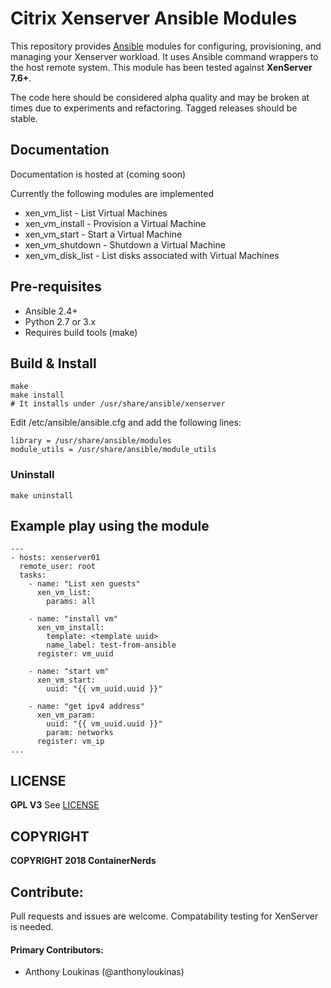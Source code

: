 # Citrix Xenserver Ansible Modules
This repository provides [Ansible](http://ansible.com) modules for configuring, provisioning, and managing your Xenserver workload. It uses Ansible command wrappers to the host remote system. This module has been tested against **XenServer 7.6+**.

The code here should be considered alpha quality and may be broken at times due to experiments and refactoring. Tagged releases should be stable. 

## Documentation
Documentation is hosted at (coming soon)

Currently the following modules are implemented

- xen_vm_list - List Virtual Machines
- xen_vm_install - Provision a Virtual Machine
- xen_vm_start - Start a Virtual Machine
- xen_vm_shutdown - Shutdown a Virtual Machine
- xen_vm_disk_list - List disks associated with Virtual Machines

## Pre-requisites
- Ansible 2.4+
- Python 2.7 or 3.x
- Requires build tools (make)

## Build & Install
```
make
make install
# It installs under /usr/share/ansible/xenserver
```
Edit /etc/ansible/ansible.cfg and add the following lines:
```
library = /usr/share/ansible/modules
module_utils = /usr/share/ansible/module_utils
```

### Uninstall
```
make uninstall
```

## Example play using the module
```
---
- hosts: xenserver01
  remote_user: root
  tasks:
    - name: "List xen guests"
      xen_vm_list:
        params: all
        
    - name: "install vm"
      xen_vm_install:
        template: <template uuid>
        name_label: test-from-ansible
      register: vm_uuid

    - name: "start vm"
      xen_vm_start:
        uuid: "{{ vm_uuid.uuid }}"

    - name: "get ipv4 address"
      xen_vm_param:
        uuid: "{{ vm_uuid.uuid }}"
        param: networks
      register: vm_ip
...
```

## LICENSE
**GPL V3**
See [LICENSE](./LICENSE) 

## COPYRIGHT
**COPYRIGHT 2018 ContainerNerds**

## Contribute:
Pull requests and issues are welcome. Compatability testing for XenServer is needed.

#### Primary Contributors:
- Anthony Loukinas (@anthonyloukinas)
